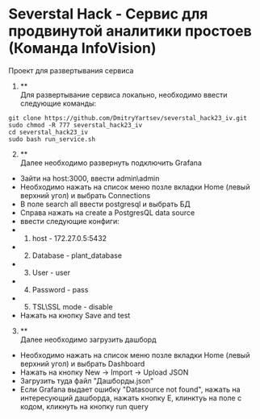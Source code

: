 # Severstal Hack - Сервис для продвинутой аналитики простоев (Команда InfoVision)
Проект для развертывания сервиса
1. **<br>Для развертывание сервиса локально, необходимо ввести следующие команды: </br>
```
git clone https://github.com/DmitryYartsev/severstal_hack23_iv.git
sudo chmod -R 777 severstal_hack23_iv
cd severstal_hack23_iv
sudo bash run_service.sh
```
2. **<br> Далее необходимо развернуть подключить Grafana</br>
- Зайти на host:3000, ввести admin\admin
- Необходимо нажать на список меню позле вкладки Home (левый верхний угол) и выбрать Connections
- В поле search all ввести postgresql и выбрать БД
- Справа нажать на create a PostgresQL data source
- ввести следующие конфиги: 
- 1. host - 172.27.0.5:5432
- 2. Database - plant_database
- 3. User - user
- 4. Password - pass
- 5. TSL\SSL mode - disable
- Нажать на кнопку Save and test

3. **<br> Далее необходимо загрузить дашборд </br>
- Необходимо нажать на список меню позле вкладки Home (левый верхний угол) и выбрать Dashboard
- Нажать на кнопку New -> Import -> Upload JSON
- Загрузить туда файл "Дашборды.json"
- Если Grafana выдает ошибку "Datasource not found", нажать на интересующий дашборда, нажать кнопку E, клинктуь на поле с кодом, кликнуть на кнопку run query 